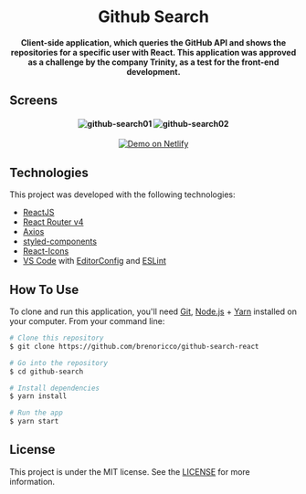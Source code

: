 <h1 align="center">
    Github Search
</h1>

<h4 align="center">
  Client-side application, which queries the GitHub API and shows the repositories for a specific user with React. This application was approved as a challenge by the company Trinity, as a test for the front-end development.
</h4>

## Screens

<h4 align="center">
  <img src="https://res.cloudinary.com/dmmewbzfi/image/upload/v1584050815/github-search01_zm2uor.png" alt="github-search01">
  <img src="https://res.cloudinary.com/dmmewbzfi/image/upload/v1584050816/github-search02_f1ze3l.png" alt="github-search02">
</h4>

<p align="center">
  <a href="https://vigilant-bohr-f9cb0c.netlify.com/" target="_blank">
    <img alt="Demo on Netlify" src="https://res.cloudinary.com/lukemorales/image/upload/v1563043495/readme_logos/demo_on_netlify_bbuvjz.png">
  </a>
</p>

## Technologies

This project was developed with the following technologies:

- [ReactJS](https://reactjs.org/)
- [React Router v4](https://github.com/ReactTraining/react-router)
- [Axios](https://github.com/axios/axios)
- [styled-components](https://www.styled-components.com/)
- [React-Icons](https://react-icons.netlify.com/)
- [VS Code][vc] with [EditorConfig][vceditconfig] and [ESLint][vceslint]

## How To Use

To clone and run this application, you'll need [Git](https://git-scm.com), [Node.js][nodejs] + [Yarn][yarn] installed on your computer. From your command line:

```bash
# Clone this repository
$ git clone https://github.com/brenoricco/github-search-react

# Go into the repository
$ cd github-search

# Install dependencies
$ yarn install

# Run the app
$ yarn start
```

## License

This project is under the MIT license. See the [LICENSE](https://github.com/lukemorales/react-rocketshoes/blob/master/LICENSE) for more information.

[nodejs]: https://nodejs.org/
[yarn]: https://yarnpkg.com/
[vc]: https://code.visualstudio.com/
[vceditconfig]: https://marketplace.visualstudio.com/items?itemName=EditorConfig.EditorConfig
[vceslint]: https://marketplace.visualstudio.com/items?itemName=dbaeumer.vscode-eslint
